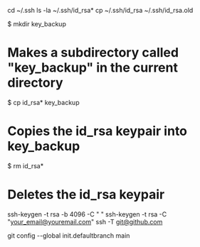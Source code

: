 cd ~/.ssh
ls -la ~/.ssh/id_rsa*
cp ~/.ssh/id_rsa ~/.ssh/id_rsa.old

$ mkdir key_backup
# Makes a subdirectory called "key_backup" in the current directory

$ cp id_rsa* key_backup
# Copies the id_rsa keypair into key_backup

$ rm id_rsa*
# Deletes the id_rsa keypair

ssh-keygen -t rsa -b 4096 -C " "
ssh-keygen -t rsa -C "your_email@youremail.com"
ssh -T git@github.com

git config --global init.defaultbranch main


